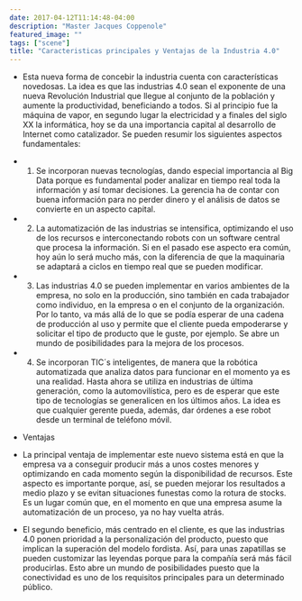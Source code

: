 ```yaml
---
date: 2017-04-12T11:14:48-04:00
description: "Master Jacques Coppenole"
featured_image: ""
tags: ["scene"]
title: "Caracteristicas principales y Ventajas de la Industria 4.0"
---
```


- Esta nueva forma de concebir la industria cuenta con características novedosas. La idea es que las industrias 4.0 sean el exponente de una nueva Revolución Industrial que llegue al conjunto de la población y aumente la productividad, beneficiando a todos. Si al principio fue la máquina de vapor, en segundo lugar la electricidad y a finales del siglo XX la informática, hoy se da una importancia capital al desarrollo de Internet como catalizador. Se pueden resumir los siguientes aspectos fundamentales:

- 1. Se incorporan nuevas tecnologías, dando especial importancia al Big Data porque es fundamental poder analizar en tiempo real toda la información y así tomar decisiones. La gerencia ha de contar con buena información para no perder dinero y el análisis de datos se convierte en un aspecto capital.

- 2. La automatización de las industrias se intensifica, optimizando el uso de los recursos e interconectando robots con un software central que procesa la información. Si en el pasado ese aspecto era común, hoy aún lo será mucho más, con la diferencia de que la maquinaria se adaptará a ciclos en tiempo real que se pueden modificar.

- 3. Las industrias 4.0 se pueden implementar en varios ambientes de la empresa, no solo en la producción, sino también en cada trabajador como individuo, en la empresa o en el conjunto de la organización. Por lo tanto, va más allá de lo que se podía esperar de una cadena de producción al uso y permite que el cliente pueda empoderarse y solicitar el tipo de producto que le guste, por ejemplo. Se abre un mundo de posibilidades para la mejora de los procesos.

- 4. Se incorporan TIC´s inteligentes, de manera que la robótica automatizada que analiza datos para funcionar en el momento ya es una realidad. Hasta ahora se utiliza en industrias de última generación, como la automovilística, pero es de esperar que este tipo de tecnologías se generalicen en los últimos años. La idea es que cualquier gerente pueda, además, dar órdenes a ese robot desde un terminal de teléfono móvil.


- Ventajas

- La principal ventaja de implementar este nuevo sistema está en que la empresa va a conseguir producir más a unos costes menores y optimizando en cada momento según la disponibilidad de recursos. Este aspecto es importante porque, así, se pueden mejorar los resultados a medio plazo y se evitan situaciones funestas como la rotura de stocks. Es un lugar común que, en el momento en que una empresa asume la automatización de un proceso, ya no hay vuelta atrás.

- El segundo beneficio, más centrado en el cliente, es que las industrias 4.0 ponen prioridad a la personalización del producto, puesto que implican la superación del modelo fordista. Así, para unas zapatillas se pueden customizar las leyendas porque para la compañía será más fácil producirlas. Esto abre un mundo de posibilidades puesto que la conectividad es uno de los requisitos principales para un determinado público.
